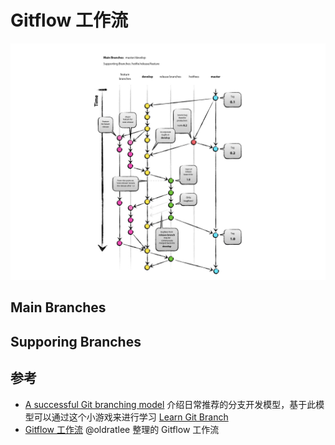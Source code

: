 # Gitflow 工作流
![Gitflow 工作流](images/workflow-gitflow.jpg)

## Main Branches

## Supporing Branches


## 参考
- [A successful Git branching model](http://nvie.com/posts/a-successful-git-branching-model/) 介绍日常推荐的分支开发模型，基于此模型可以通过这个小游戏来进行学习 [Learn Git Branch](http://pcottle.github.io/learnGitBranching/)
- [Gitflow 工作流](https://github.com/oldratlee/translations/blob/master/git-workflows-and-tutorials/workflow-gitflow.md) @oldratlee 整理的 Gitflow 工作流